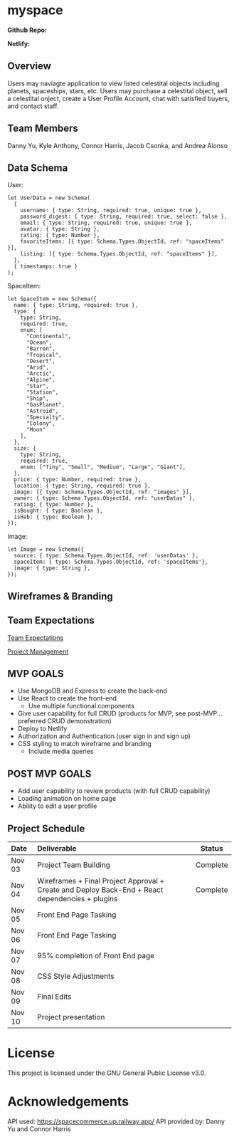 # myspace

**Github Repo:** 

**Netlify:** 

## Overview
Users may naviagte application to view listed celestital objects including planets, spaceships, stars, etc. Users may purchase a celestital object, sell a celestital onject, create a User Profile Account, chat with satisfied buyers, and contact staff. 

## Team Members
Danny Yu, Kyle Anthony, Connor Harris, Jacob Csonka, and Andrea Alonso

## Data Schema

User:

```
let UserData = new Schema(
  {
    username: { type: String, required: true, unique: true },
    password_digest: { type: String, required: true, select: false },
    email: { type: String, required: true, unique: true },
    avatar: { type: String },
    rating: { type: Number },
    favoriteItems: [{ type: Schema.Types.ObjectId, ref: "spaceItems" }],
    listing: [{ type: Schema.Types.ObjectId, ref: "spaceItems" }],
  },
  { timestamps: true }
);

```

SpaceItem:

```
let SpaceItem = new Schema({
  name: { type: String, required: true },
  type: {
    type: String,
    required: true,
    enum: [
      "Continental",
      "Ocean",
      "Barren",
      "Tropical",
      "Desert",
      "Arid",
      "Arctic",
      "Alpine",
      "Star",
      "Station",
      "Ship",
      "GasPlanet",
      "Astroid",
      "Specialty",
      "Colony",
      "Moon"
    ],
  },
  size: {
    type: String,
    required: true,
    enum: ["Tiny", "Small", "Medium", "Large", "Giant"],
  },
  price: { type: Number, required: true },
  location: { type: String, required: true },
  image: [{ type: Schema.Types.ObjectId, ref: "images" }],
  owner: { type: Schema.Types.ObjectId, ref: "userDatas" },
  rating: { type: Number },
  isBought: { type: Boolean },
  isHab: { type: Boolean },
});

```
Image:

```
let Image = new Schema({
  source: { type: Schema.Types.ObjectId, ref: 'userDatas' },
  spaceItem: { type: Schema.Types.ObjectId, ref: 'spaceItems'},
  image: { type: String },
});

```

## Wireframes & Branding



## Team Expectations

[Team Expectations](https://docs.google.com/document/d/1pFeWx5xNfhRX_BMKo0RtF835iyji6VnHI_Y2zRqspks/edit?usp=sharing)

[Project Management](https://trello.com/b/pEV7PxnA/myspace)

## MVP GOALS

- Use MongoDB and Express to create the back-end
- Use React to create the front-end
  - Use multiple functional components
- Give user capability for full CRUD (products for MVP, see post-MVP... preferred CRUD demonstration)
- Deploy to Netlify
- Authorization and Authentication (user sign in and sign up)
- CSS styling to match wireframe and branding
  - Include media queries

## POST MVP GOALS

- Add user capability to review products (with full CRUD capability)
- Loading animation on home page
- Ability to edit a user profile

## Project Schedule

| Date      | Deliverable                                                                                          |  Status  |
| :-------- | :--------------------------------------------------------------------------------------------------  | :------: |
| Nov 03    | Project Team Building                                                                                | Complete |
| Nov 04    | Wireframes + Final Project Approval + Create and Deploy Back-End + React dependencies + plugins      | Complete |
| Nov 05    | Front End Page Tasking                                                                               |          |
| Nov 06    | Front End Page Tasking                                                                               |          |
| Nov 07    | 95% completion of Front End page                                                                     |          |
| Nov 08    | CSS Style Adjustments                                                                                |          |
| Nov 09    | Final Edits                                                                                          |          |
| Nov 10    | Project presentation                                                                                 |          |
                                                                               

# License
This project is licensed under the GNU General Public License v3.0.

# Acknowledgements
API used: https://spacecommerce.up.railway.app/
API provided by: Danny Yu and Connor Harris
